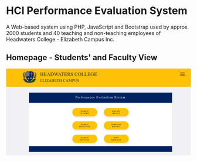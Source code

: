 # HCI Performance Evaluation System

A Web-based system using PHP, JavaScript and Bootstrap used by approx. 2000 students and 40 teaching and non-teaching employees of Headwaters College - Elizabeth Campus Inc.

## Homepage - Students' and Faculty View
![Homepage](https://github.com/MarOmay/pes_hci/blob/main/admin_home.png)
